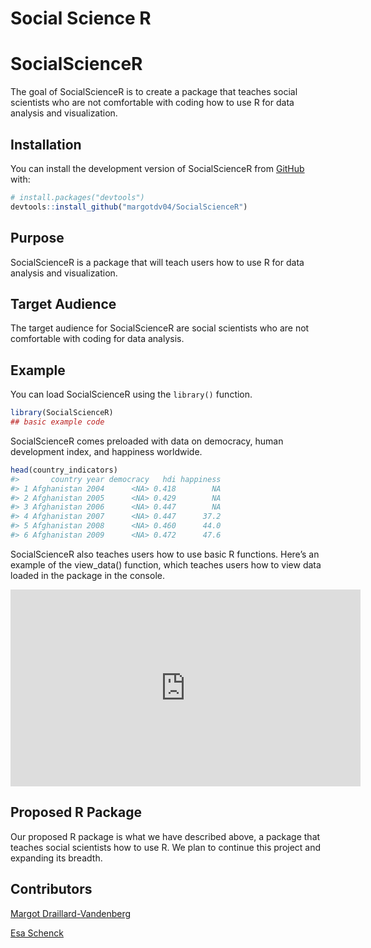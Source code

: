 Social Science R
================

<!-- README.md is generated from README.Rmd. Please edit that file -->

# SocialScienceR

<!-- badges: start -->
<!-- badges: end -->

The goal of SocialScienceR is to create a package that teaches social
scientists who are not comfortable with coding how to use R for data
analysis and visualization.

## Installation

You can install the development version of SocialScienceR from
[GitHub](https://github.com/) with:

``` r
# install.packages("devtools")
devtools::install_github("margotdv04/SocialScienceR")
```

## Purpose

SocialScienceR is a package that will teach users how to use R for data
analysis and visualization.

## Target Audience

The target audience for SocialScienceR are social scientists who are not
comfortable with coding for data analysis.

## Example

You can load SocialScienceR using the `library()` function.

``` r
library(SocialScienceR)
## basic example code
```

SocialScienceR comes preloaded with data on democracy, human development
index, and happiness worldwide.

``` r
head(country_indicators)
#>       country year democracy   hdi happiness
#> 1 Afghanistan 2004      <NA> 0.418        NA
#> 2 Afghanistan 2005      <NA> 0.429        NA
#> 3 Afghanistan 2006      <NA> 0.447        NA
#> 4 Afghanistan 2007      <NA> 0.447      37.2
#> 5 Afghanistan 2008      <NA> 0.460      44.0
#> 6 Afghanistan 2009      <NA> 0.472      47.6
```

SocialScienceR also teaches users how to use basic R functions. Here’s
an example of the view_data() function, which teaches users how to view
data loaded in the package in the console.

<iframe width="560" height="315" src="https://www.youtube.com/embed/L7CdsK5cb5E" title="YouTube video player" frameborder="0" allow="accelerometer; autoplay; clipboard-write; encrypted-media; gyroscope; picture-in-picture" allowfullscreen>
</iframe>

## Proposed R Package

Our proposed R package is what we have described above, a package that
teaches social scientists how to use R. We plan to continue this project
and expanding its breadth.

## Contributors

[Margot Draillard-Vandenberg](https://github.com/margotdv04)

[Esa Schenck](https://github.com/esaschenck)
